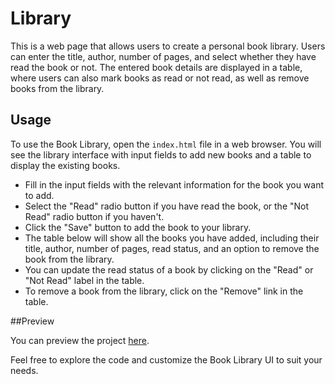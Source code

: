 # Library

This is a web page that allows users to create a personal book library. Users can enter the title, author, number of pages, and select whether they have read the book or not. The entered book details are displayed in a table, where users can also mark books as read or not read, as well as remove books from the library.

## Usage

To use the Book Library, open the `index.html` file in a web browser. You will see the library interface with input fields to add new books and a table to display the existing books.

- Fill in the input fields with the relevant information for the book you want to add.
- Select the "Read" radio button if you have read the book, or the "Not Read" radio button if you haven't.
- Click the "Save" button to add the book to your library.
- The table below will show all the books you have added, including their title, author, number of pages, read status, and an option to remove the book from the library.
- You can update the read status of a book by clicking on the "Read" or "Not Read" label in the table.
- To remove a book from the library, click on the "Remove" link in the table.

##Preview

You can preview the project [here](https://laythalqadhi.github.io/library/).

Feel free to explore the code and customize the Book Library UI to suit your needs.
